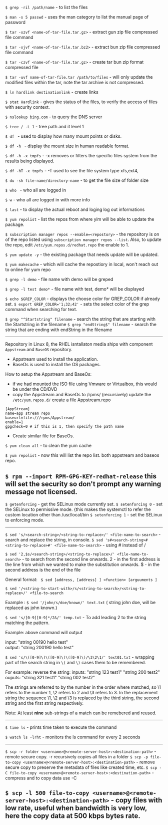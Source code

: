 
`$ grep -ril /path/name` - to list the files

`$ man -s 5 passwd` - uses the man category to list the manual page of password

`$ tar -xzvf <name-of-tar-file.tar.gz>` - extract gun zip file compressed file command

`$ tar -xjvf <name-of-tar-file.tar.bz2>` - extract bun zip file compressed file command

`$ tar -czvf <name-of-tar-file.tar.gz>` - create tar bun zip format compressed file

`$ tar -uvf name-of-tar-file.tar /path/to/files` - will only update the modified files within the tar, note the tar archive is not compressed.

`$ ln hardlink destinationlink` - create links 

`$ stat Hardlink` - gives the status of the files, to verify the access of files with security context.

`$ nslookup bing.com` - to query the DNS server

`$ tree / -L 1` - tree path and it level 1 

`$ df ` - used to display how many mount points or disks.

`$ df -h ` - display the mount size in human readable format.

`$ df -h -x tmpfs` - -x removes or filters the specific files system from the results being displayed.

`$ df -hT -x tmpfs` - -T used to see the file system type xfs,ext4, 

`$ du -sh file-name/directory-name` - to get the file size of folder size 

`$ who ` - who all are logged in

`$ w` - who all are logged in with more info

`$ last` - to display the actual reboot and loging log out informations

`$ yum repolist` - list the repos from where yim will be able to update the package. 

`$ subscription manager repos --enable=<repostory>` - the repository is on of the repo listed using `subscription manager repos --list`.
Also, to update the repo, edit `/etc/yum.repos.d/redhat.repo` the enable to 1. 

`$ yum update -y` - the existing package that needs update will be updated.

`$ yum makecache` - which will cache the repostiory in local, won't reach out to online for yum repo

`$ grep -l demo` - file name with demo will be greped

`$ grep -l test demo*` - file name with test, demo* will be displayed

`$ echo $GREP_COLOR` - displays the choose color for GREP_COLOR if already set.
`$ export GREP_COLOR='1;32;42'` - sets the select color of the grep command when searching for text.

`$ grep "^Startstring" filename` - search the string that are starting with the Startstring in the filename
`$ grep "endString$" filename` - search the string that are ending with endString in the filename

----------
Repository in Linux 8, the RHEL isntallaton media ships with component `Appstream` and `BaseOS` repository.
 - Appstream used to install the application.
 - BaseOs is used to install the OS packages.

How to setup the Appstream and BaseOs:
  - if we had mounted the ISO file using Vmware or Virtualbox, this would be under the CD/DVD
  - copy the Appstream and BaseOs to /rpms/ (recursively)
update the `/etc/yum.repos.d/` create a file Appstream.repo
```
[AppStream]
name=app stream repo
baseurl=file:///rpms/Appstream/
enable=1
gpgcheck=0 # if this is 1, then specify the path name
```
- Create similar file for BaseOs.

`$ yum clean all` - to clean the yum cache

`$ yum repolist` - now this will list the repo list. both appstream and baseos repo.

`$ rpm --import RPM-GPG-KEY-redhat-release` this will set the security so don't prompt any warning message not licensed.
------------

`$ getenforcing` - get the SELinux mode currently set.
`$ setenforcing 0` - set the SELinux to permissive mode. {this makes the systemctl to refer the custom location other than /usr/local/bin
`$ setenforcing 1` - set the SELinux to enforcing mode.

-------
`$ sed 's/<search-string>/<string-to-replace>/' <file-name-to-search>` - search and replace the string, in console.
`$ sed 's#<search-string>#<string-to-replace>#' <file-name-to-search>` - using # instead of /

`$ sed '2,$s/<search-string>/<string-to-replace>/' <file-name-to-search>` - to search from the second line onwards. 2 - in the first address is the line from which we wanted to make the substitution onwards. $ - in the second address is the end of the file 

General format: ` $ sed [address, [address] ] <function> [arguuments ]`

`$ sed '/<string-to-start-with>/s/<string-to-search>/<string-to-replace>/' <file-to-search`  

Example : `$ sed '/john/s/doe/known/' text.txt` ( string john doe, will be replaced as john known.)

`$ sed 's/[0-9][0-9]*/2&/' temp.txt` - To add leading 2 to the string matching the pattern.

Example: above command will output

input: "string 00190 hello test"  
output: "string 200190 hello test"


`$ sed 's/\([0-9]\)\([0-9]\)\([0-9]\)/\3\2\1/' text01.txt` - wrapping part of the search string in `\(` and `\)` cases them to be remembered.

For example: reverse the string:
inputs: 
  "string 123 test1"
  "string 200 test2"
ouputs:
  "string 321 test1"
  "string 002 test2"

The strings are referred to by the number in the order where matched, so \1 refers to the number 1, \2 refers to 2 and \3 refers to 3. In the replacement string the sequence \1, \2 and \3 is replaced by the third string, the second string and the first string respectively.

Note: At least __nine__ sub-strings of a match can be remebered and reused.

------------

`$ time ls` - prints time taken to execute the command

`$ watch ls -lrht` - monitors the ls command for every 2 seconds 

---------
`$ scp -r folder <username>@<remote-server-host>:<destination-path>` - remote secure copy. -r recursively copies all files in a folder
`$ scp -p file-to-copy <username>@<remote-server-host>:<destination-path>` - remove secure copy to preserve the metadata of files like created time, etc.
`$ scp -C file-to-copy <username>@<remote-server-host>:<destination-path>` - compress and to copy data use -C 

`$ scp -l 500 file-to-copy <username>@<remote-server-host>:<destination-path>` - copy files with low rate, useful when bandwidth is very low, here the copy data at 500 kbps bytes rate.
----------



